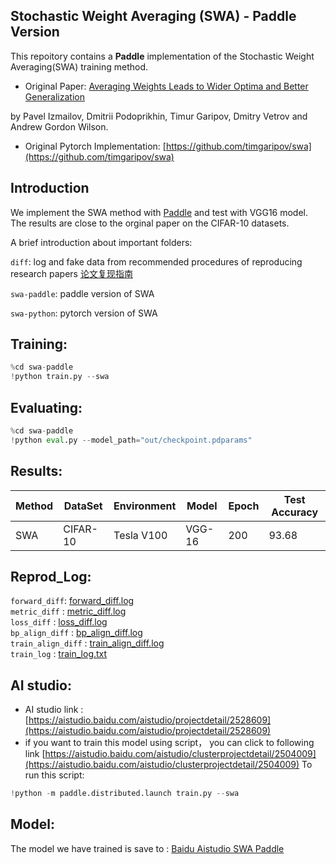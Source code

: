 ## Stochastic Weight Averaging (SWA) - Paddle Version  

This repoitory contains a **Paddle** implementation of the Stochastic Weight Averaging(SWA) training method.

* Original Paper: [Averaging Weights Leads to Wider Optima and Better Generalization](https://arxiv.org/abs/1803.05407)

by Pavel Izmailov, Dmitrii Podoprikhin, Timur Garipov, Dmitry Vetrov and Andrew Gordon Wilson.

* Original Pytorch Implementation: [https://github.com/timgaripov/swa](https://github.com/timgaripov/swa)

## Introduction  

We implement the SWA method with [Paddle](https://github.com/PaddlePaddle/Paddle) and test with VGG16 model. The results  are close to the orginal paper on the CIFAR-10 datasets. 

A brief introduction about important folders:

`diff`: log and fake data from recommended procedures of reproducing research papers [论文复现指南](https://github.com/PaddlePaddle/models/blob/develop/docs/ThesisReproduction_CV.md#4)

`swa-paddle`: paddle version of SWA

`swa-python`: pytorch version of SWA

## Training:
```python
%cd swa-paddle 
!python train.py --swa  
```
## Evaluating:
```python 
%cd swa-paddle 
!python eval.py --model_path="out/checkpoint.pdparams" 
```

## Results:  

| Method  |DataSet| Environment | Model| Epoch| Test Accuracy|   
| --- | --- |--- | --- |---|---|  
| SWA| CIFAR-10| Tesla V100 | VGG-16 | 200 | 93.68 |  

## Reprod_Log:  

`forward_diff`: [forward_diff.log](https://github.com/ncpaddle/SWA/blob/master/diff/forward_diff.log)  
`metric_diff` : [metric_diff.log](https://github.com/ncpaddle/SWA/blob/master/diff/metric_diff.log)  
`loss_diff` : [loss_diff.log](https://github.com/ncpaddle/SWA/blob/master/diff/loss_diff.log)  
`bp_align_diff` : [bp_align_diff.log](https://github.com/ncpaddle/SWA/blob/master/diff/bp_align_diff.log)  
`train_align_diff` : [train_align_diff.log](https://github.com/ncpaddle/SWA/blob/master/diff/train_align_diff.log)  
`train_log` : [train_log.txt](https://github.com/ncpaddle/SWA/blob/master/diff/train_log.txt)
## AI studio:
* AI studio link : [https://aistudio.baidu.com/aistudio/projectdetail/2528609](https://aistudio.baidu.com/aistudio/projectdetail/2528609) 
* if you want to train this model using script， you can click to following link [https://aistudio.baidu.com/aistudio/clusterprojectdetail/2504009](https://aistudio.baidu.com/aistudio/clusterprojectdetail/2504009) 
To run this script:
```python
!python -m paddle.distributed.launch train.py --swa
```
## Model:  
The model we have trained is save to : [Baidu Aistudio SWA Paddle](https://aistudio.baidu.com/aistudio/projectdetail/2564622)  

